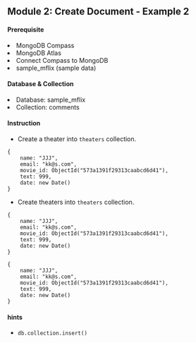 <h2>Module 2: Create Document - Example 2</h2>

<h4>Prerequisite</h4>
<li>MongoDB Compass</li>
<li>MongoDB Atlas</li>
<li>Connect Compass to MongoDB</li>
<li>sample_mflix (sample data)</li>

<h4>Database & Collection</h4>
<li>Database: sample_mflix</li>
<li>Collection: comments</li>

<h4>Instruction</h4>

- Create a theater into `theaters` collection.

```
{
    name: "JJJ",
    email: "kk@s.com",
    movie_id: ObjectId("573a1391f29313caabcd6d41"),
    text: 999,
    date: new Date()
}

```

- Create theaters into `theaters` collection.

```
{
    name: "JJJ",
    email: "kk@s.com",
    movie_id: ObjectId("573a1391f29313caabcd6d41"),
    text: 999,
    date: new Date()
}

{
    name: "JJJ",
    email: "kk@s.com",
    movie_id: ObjectId("573a1391f29313caabcd6d41"),
    text: 999,
    date: new Date()
}

```

<h4>hints</h4>

- `db.collection.insert()`
